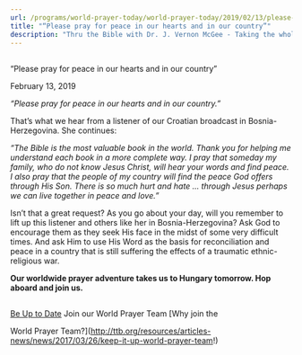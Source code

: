 ```yaml
---
url: /programs/world-prayer-today/world-prayer-today/2019/02/13/please-pray-for-peace-in-our-hearts-and-in-our-country
title: "“Please pray for peace in our hearts and in our country”"
description: "Thru the Bible with Dr. J. Vernon McGee - Taking the whole Word to the whole world"
---
```







## 
 “Please pray for peace in our hearts and in our country”


February 13, 2019




*“Please pray for peace in our hearts and in our country.”*


That’s what we hear from a listener of our Croatian broadcast in Bosnia-Herzegovina. She continues:


*“The Bible is the most valuable book in the world. Thank you for helping me understand each book in a more complete way. I pray that someday my family, who do not know Jesus Christ, will hear your words and find peace. I also pray that the people of my country will find the peace God offers through His Son. There is so much hurt and hate … through Jesus perhaps we can live together in peace and love.”*


Isn’t that a great request? As you go about your day, will you remember to lift up this listener and others like her in Bosnia-Herzegovina? Ask God to encourage them as they seek His face in the midst of some very difficult times. And ask Him to use His Word as the basis for reconciliation and peace in a country that is still suffering the effects of a traumatic ethnic-religious war.


**Our worldwide prayer adventure takes us to Hungary tomorrow. Hop aboard and join us.**







## 




[Be Up to Date](http://feeds.feedburner.com/WorldPrayerToday "World Prayer Today RSS Feed")
Join our World Prayer Team
[Why join the  

World Prayer Team?](http://ttb.org/resources/articles-news/news/2017/03/26/keep-it-up-world-prayer-team!)





